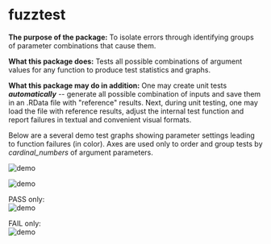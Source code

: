 # fuzztest

**The purpose of the package:** To isolate errors through identifying groups of parameter combinations that cause them.

**What this package does:** Tests all possible combinations of argument values for any function 
to produce test statistics and graphs.
    
**What this package may do in addition:** One may create unit tests **_automatically_** -- 
generate all possible combination of inputs and save them in an .RData file with "reference" 
results. Next, during unit testing, one may load the file with reference results, adjust the 
internal test function and report failures in textual and convenient visual formats. 

Below are a several demo test graphs showing parameter settings leading to
function failures (in color). Axes are used only to order and group tests by
_cardinal_numbers_ of argument parameters.
  

![demo](http://i.imgur.com/z5Ivxw0.png)

![demo](http://i.imgur.com/P9vt78Y.png)
  
PASS only:  
![demo](http://i.imgur.com/vUrh2y0.png)
  
FAIL only:  
![demo](http://i.imgur.com/Cr73DJL.png)

